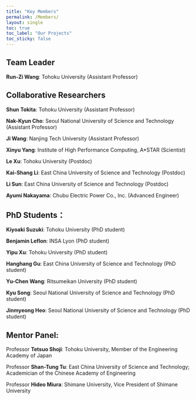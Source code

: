 ```yaml
---
title: "Key Members"
permalink: /Members/
layout: single
toc: true
toc_label: "Our Projects"
toc_sticky: false
---
```


## Team Leader

**Run-Zi Wang**: Tohoku University (Assistant Professor)

## Collaborative Researchers

**Shun Tokita**: Tohoku University (Assistant Professor)

**Nak-Kyun Cho**: Seoul National University of Science and Technology (Assistant Professor)

**Ji Wang**: Nanjing Tech University (Assistant Professor)

**Xinyu Yang**: Institute of High Performance Computing, A*STAR (Scientist)

**Le Xu**: Tohoku University (Postdoc)

**Kai-Shang Li**: East China University of Science and Technology (Postdoc)

**Li Sun**: East China University of Science and Technology (Postdoc)

**Ayumi Nakayama**: Chubu Electric Power Co., Inc. (Advanced Engineer)

## PhD Students：

**Kiyoaki Suzuki**: Tohoku University (PhD student)

**Benjamin Leflon**: INSA Lyon (PhD student)

**Yipu Xu**: Tohoku University (PhD student)

**Hanghang Gu**: East China University of Science and Technology (PhD student)

**Yu-Chen Wang**: Ritsumeikan University (PhD student)

**Kyu Song**: Seoul National University of Science and Technology (PhD student)

**Jinmyeong Heo**: Seoul National University of Science and Technology (PhD student)

## Mentor Panel:
Professor **Tetsuo Shoji**: Tohoku University, Member of the Engineering Academy of Japan

Professor **Shan-Tung Tu**:  East China University of Science and Technology; Academician of the Chinese Academy of Engineering

Professor **Hideo Miura**: Shimane University, Vice President of Shimane University
